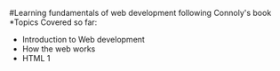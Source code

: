 #Learning fundamentals of web development following Connoly's book
*Topics Covered so far:
- Introduction to Web development
- How the web works
- HTML 1
